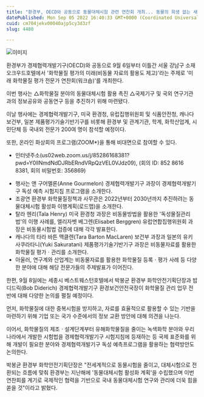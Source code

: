 ```yaml
---
title: "환경부, OECD와 공동으로 동물대체시험 관련 연찬회 개최... 동물의 희생 없는 새로운 화학물질 평가체계 마련"
datePublished: Mon Sep 05 2022 16:40:33 GMT+0000 (Coordinated Universal Time)
cuid: cm704jekv00040ajp5cy3d3zf
slug: 4480

---
```



![이미지](https://cdn.hashnode.com/res/hashnode/image/upload/v1739256709077/05da27b0-2090-464c-a1fb-af443de17d9e.png)

환경부가 경제협력개발기구(OECD)와 공동으로 9월 6일부터 이틀간 서울 강남구 소재 오크우드호텔에서 '화학물질 평가의 미래(비동물 자료의 활용도 제고)'라는 주제로 '미래 화학물질 평가 전문가 연찬회(워크숍)'를 개최한다.

이번 행사는 △화학물질 분야의 동물대체시험 활용 촉진 △국제기구 및 국외 연구기관과의 정보공유와 공동연구 등을 추진하기 위해 마련됐다.

이날 행사에는 경제협력개발기구, 미국 환경청, 유럽집행위원회 및 식품안전청, 캐나다 보건부, 일본 제품평가기술기반기구를 비롯해 환경부 및 관계기관, 학계, 화학산업계, 시민단체 등 국내외 전문가 200여 명이 참석할 예정이다.

또한, 온라인 화상회의 프로그램(ZOOM*)을 통해 비대면으로 참여할 수 있다.

* 인터넷주소(us02web.zoom.us/j/85286168381?pwd=Y0lINmdNdDJRbERndVRpQzVEL0VJdz09), (회의 ID: 852 8616 8381, 회의 비밀번호: 356869)

- 행사는 앤 구어멜론(Anne Gourmelon) 경제협력개발기구 과장이 경제협력개발기구 독성 예측 시험지침 프로그램을 소개한다.
- 조광연 환경부 화학물질정책과 사무관은 2022년부터 2030년까지 추진하려는 동물대체시험 활성화 이행계획(로드맵)을 소개한다.
- 탈라 헨리(Tala Henry) 미국 환경청 과장은 비동물방법을 활용한 '독성물질관리법'의 이행 사례를, 엘리자벳 베그렌(Elisabet Berggren) 유럽연합집행위원회 과장은 비동물시험법 검증에 대해 각각 발표한다.
- 캐나다의 타라 바튼 맥클렌(Tara Barton MacLaren) 보건부 과장과 일본의 유키 사쿠라타니(Yuki Sakuratani) 제품평가기술기반기구 과장은 비동물자료를 활용한 화학물질 평가ㆍ관리를 소개한다.
- 아울러, 연구계와 산업계는 비동물자료를 활용한 화학물질 등록ㆍ평가 사례 등 다양한 분야에 대해 해당 전문가들의 주제발표가 이어진다.

한편, 9월 8일에는 세종시 베스트웨스턴호텔에서 박봉균 환경부 화학안전기획단장과 밥 디드릭(Bob Diderich) 경제협력개발기구 환경보건안전국장이 화학물질 관리 업무 전반에 대해 다양한 논의를 펼칠 예정이다.

먼저, 화학물질에 대한 중복시험을 방지하고, 자료를 효율적으로 활용할 수 있는 기반을 마련하기 위해 기업 또는 국가 수준에서의 정보 교환 방안에 대해 의견을 나눈다.

이어서, 화학물질의 제조ㆍ설계단계부터 유해화학물질을 줄이는 녹색화학 분야와 우리나라에서 개발한 시험법을 경제협력개발기구 시험지침에 등재하는 등 국제 표준화를 위해 개발이 필요한 분야와 경제협력개발기구 독성 예측프로그램을 활용하는 협력방안도 논의한다.

박봉균 환경부 화학안전기획단장은 "전세계적으로 동물시험을 줄이고, 대체시험으로 전환되는 흐름에 맞춰 환경부는 지난해에 '동물대체시험 활성화 계획'을 수립했으며 이번 연찬회를 계기로 국제적인 협력을 기반으로 국내 동물대체시험 연구와 관리에 더욱 힘을 쏟을 것"이라고 밝혔다.